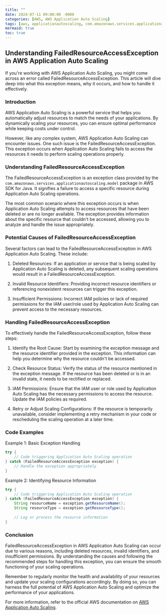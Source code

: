 ```yaml
---
title: ""
date: 2024-07-11 09:00:00 -0000
categories: [AWS, AWS Application Auto Scaling]
tags: [aws, applicationautoscaling, com.amazonaws.services.applicationautoscaling.model]
mermaid: true
toc: true
---
```


## **Understanding FailedResourceAccessException in AWS Application Auto Scaling**

If you're working with AWS Application Auto Scaling, you might come across an error called FailedResourceAccessException. This article will dive deep into what this exception means, why it occurs, and how to handle it effectively. 

### Introduction

AWS Application Auto Scaling is a powerful service that helps you automatically adjust resources to match the needs of your applications. By dynamically scaling your resources, you can ensure optimal performance while keeping costs under control.

However, like any complex system, AWS Application Auto Scaling can encounter issues. One such issue is the FailedResourceAccessException. This exception occurs when Application Auto Scaling fails to access the resources it needs to perform scaling operations properly.

### Understanding FailedResourceAccessException

The FailedResourceAccessException is an exception class provided by the `com.amazonaws.services.applicationautoscaling.model` package in AWS SDK for Java. It signifies a failure to access a specific resource during Application Auto Scaling operations.

The most common scenario where this exception occurs is when Application Auto Scaling attempts to access resources that have been deleted or are no longer available. The exception provides information about the specific resource that couldn't be accessed, allowing you to analyze and handle the issue appropriately.

### Potential Causes of FailedResourceAccessException

Several factors can lead to the FailedResourceAccessException in AWS Application Auto Scaling. These include:

1. Deleted Resources: If an application or service that is being scaled by Application Auto Scaling is deleted, any subsequent scaling operations would result in a FailedResourceAccessException.

2. Invalid Resource Identifiers: Providing incorrect resource identifiers or referencing nonexistent resources can trigger this exception.

3. Insufficient Permissions: Incorrect IAM policies or lack of required permissions for the IAM user/role used by Application Auto Scaling can prevent access to the necessary resources.

### Handling FailedResourceAccessException

To effectively handle the FailedResourceAccessException, follow these steps:

1. Identify the Root Cause: Start by examining the exception message and the resource identifier provided in the exception. This information can help you determine why the resource couldn't be accessed.

2. Check Resource Status: Verify the status of the resource mentioned in the exception message. If the resource has been deleted or is in an invalid state, it needs to be rectified or replaced.

3. IAM Permissions: Ensure that the IAM user or role used by Application Auto Scaling has the necessary permissions to access the resource. Update the IAM policies as required.

4. Retry or Adjust Scaling Configurations: If the resource is temporarily unavailable, consider implementing a retry mechanism in your code or rescheduling the scaling operation at a later time.

### Code Examples

Example 1: Basic Exception Handling
```java
try {
    // Code triggering Application Auto Scaling operation
} catch (FailedResourceAccessException exception) {
    // Handle the exception appropriately
}
```

Example 2: Identifying Resource Information
```java
try {
    // Code triggering Application Auto Scaling operation
} catch (FailedResourceAccessException exception) {
    String resourceName = exception.getResourceName();
    String resourceType = exception.getResourceType();
    
    // Log or process the resource information
}
```

### Conclusion

FailedResourceAccessException in AWS Application Auto Scaling can occur due to various reasons, including deleted resources, invalid identifiers, and insufficient permissions. By understanding the causes and following the recommended steps for handling this exception, you can ensure the smooth functioning of your scaling operations.

Remember to regularly monitor the health and availability of your resources and update your scaling configurations accordingly. By doing so, you can harness the full potential of AWS Application Auto Scaling and optimize the performance of your applications.

For more information, refer to the official AWS documentation on [AWS Application Auto Scaling](https://docs.aws.amazon.com/application-autoscaling/latest/APIReference/Welcome.html).